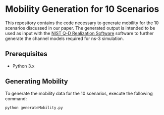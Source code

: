 # Mobility Generation for 10 Scenarios

This repository contains the code necessary to generate mobility for the 10 scenarios discussed in our paper. The generated output is intended to be used as input with the [NIST Q-D Realization Software](https://github.com/wigig-tools/qd-realization) software to further generate the channel models required for ns-3 simulation.

## Prerequisites

- Python 3.x

## Generating Mobility

To generate the mobility data for the 10 scenarios, execute the following command:

```bash
python generateMobility.py

